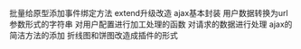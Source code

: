 批量给原型添加事件绑定方法
extend升级改造
ajax基本封装
用户数据转换为url参数形式的字符串
对用户配置进行加工处理的函数
对请求的数据进行处理
ajax的简洁方法的添加
折线图和饼图改造成插件的形式
